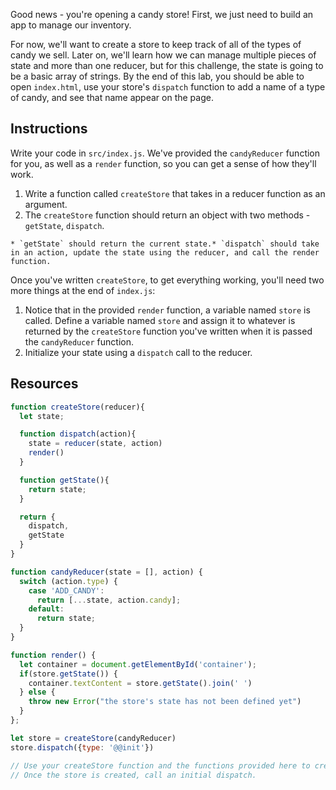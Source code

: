 Good news - you're opening a candy store! First, we just need to build an app to manage our inventory.

For now, we'll want to create a store to keep track of all of the types of candy we sell. Later on, we'll learn how we can manage multiple pieces of state and more than one reducer, but for this challenge, the state is going to be a basic array of strings. By the end of this lab, you should be able to open `index.html`, use your store's `dispatch` function to add a name of a type of candy, and see that name appear on the page.

## Instructions

Write your code in `src/index.js`. We've provided the `candyReducer` function for you, as well as a `render` function, so you can get a sense of how they'll work.

1. Write a function called `createStore` that takes in a reducer function as an argument.
2. The `createStore` function should return an object with two methods - `getState`, `dispatch`.

```
* `getState` should return the current state.* `dispatch` should take in an action, update the state using the reducer, and call the render function.
```

Once you've written `createStore`, to get everything working, you'll need two more things at the end of `index.js`:

1. Notice that in the provided `render` function, a variable named `store` is called. Define a variable named `store` and assign it to whatever is returned by the `createStore` function you've written when it is passed the `candyReducer` function.
2. Initialize your state using a `dispatch` call to the reducer.

## Resources

```js
function createStore(reducer){
  let state;

  function dispatch(action){
    state = reducer(state, action)
    render()
  }

  function getState(){
    return state;
  }

  return {
    dispatch,
    getState
  }
}

function candyReducer(state = [], action) {
  switch (action.type) {
    case 'ADD_CANDY':
      return [...state, action.candy];
    default:
      return state;
  }
}

function render() {
  let container = document.getElementById('container');
  if(store.getState()) {
    container.textContent = store.getState().join(' ')
  } else {
    throw new Error("the store's state has not been defined yet")
  }
};

let store = createStore(candyReducer)
store.dispatch({type: '@@init'})

// Use your createStore function and the functions provided here to create a store.
// Once the store is created, call an initial dispatch.
```

